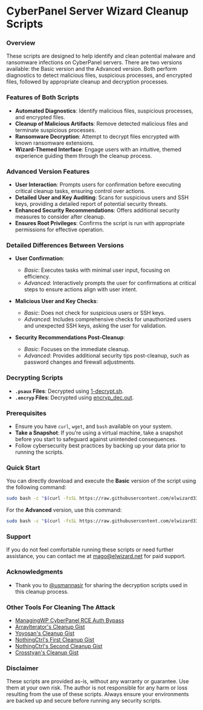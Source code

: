 # CyberPanel Server Wizard Cleanup Scripts

### Overview

These scripts are designed to help identify and clean potential malware and ransomware infections on CyberPanel servers. There are two versions available: the Basic version and the Advanced version. Both perform diagnostics to detect malicious files, suspicious processes, and encrypted files, followed by appropriate cleanup and decryption processes.

### Features of Both Scripts

- **Automated Diagnostics**: Identify malicious files, suspicious processes, and encrypted files.
- **Cleanup of Malicious Artifacts**: Remove detected malicious files and terminate suspicious processes.
- **Ransomware Decryption**: Attempt to decrypt files encrypted with known ransomware extensions.
- **Wizard-Themed Interface**: Engage users with an intuitive, themed experience guiding them through the cleanup process.

### Advanced Version Features

- **User Interaction**: Prompts users for confirmation before executing critical cleanup tasks, ensuring control over actions.
- **Detailed User and Key Auditing**: Scans for suspicious users and SSH keys, providing a detailed report of potential security threats.
- **Enhanced Security Recommendations**: Offers additional security measures to consider after cleanup.
- **Ensures Root Privileges**: Confirms the script is run with appropriate permissions for effective operation.

### Detailed Differences Between Versions

- **User Confirmation**: 
  - *Basic*: Executes tasks with minimal user input, focusing on efficiency.
  - *Advanced*: Interactively prompts the user for confirmations at critical steps to ensure actions align with user intent.
  
- **Malicious User and Key Checks**: 
  - *Basic*: Does not check for suspicious users or SSH keys.
  - *Advanced*: Includes comprehensive checks for unauthorized users and unexpected SSH keys, asking the user for validation.
  
- **Security Recommendations Post-Cleanup**:
  - *Basic*: Focuses on the immediate cleanup.
  - *Advanced*: Provides additional security tips post-cleanup, such as password changes and firewall adjustments.

### Decrypting Scripts

- **`.psaux` Files**: Decrypted using [1-decrypt.sh](https://gist.github.com/gboddin/d78823245b518edd54bfc2301c5f8882/raw/d947f181e3a1297506668e347cf0dec24b7e92d1/1-decrypt.sh).
- **`.encryp` Files**: Decrypted using [encryp_dec.out](https://github.com/v0idxyz/babukencrypdecrytor/raw/c71b409cf35469bb3ee0ad593ad48c9465890959/encryp_dec.out).

### Prerequisites

- Ensure you have `curl`, `wget`, and `bash` available on your system.
- **Take a Snapshot**: If you’re using a virtual machine, take a snapshot before you start to safeguard against unintended consequences.
- Follow cybersecurity best practices by backing up your data prior to running the scripts.

### Quick Start

You can directly download and execute the **Basic** version of the script using the following command:

```bash
sudo bash -c "$(curl -fsSL https://raw.githubusercontent.com/elwizard33/CP-Server-Wizard-Cleanup/refs/heads/main/wizard_cleanup.sh)"
```

For the **Advanced** version, use this command:

```bash
sudo bash -c "$(curl -fsSL https://raw.githubusercontent.com/elwizard33/CP-Server-Wizard-Cleanup/refs/heads/main/advanced_wizard_cleanup.sh)"
```

### Support

If you do not feel comfortable running these scripts or need further assistance, you can contact me at mago@elwizard.net for paid support.

### Acknowledgments

- Thank you to [@usmannasir](https://github.com/usmannasir) for sharing the decryption scripts used in this cleanup process.

### Other Tools For Cleaning The Attack

- [ManagingWP CyberPanel RCE Auth Bypass](https://github.com/managingwp/cyberpanel-rce-auth-bypass)
- [ArrayIterator's Cleanup Gist](https://gist.github.com/ArrayIterator/ebd67a0b4862e6bfb5d021c9f9d8dcd3)
- [Yoyosan's Cleanup Gist](https://gist.github.com/yoyosan/5f88c1a023f006f952d7378bdc7bcf01)
- [NothingCtrl's First Cleanup Gist](https://gist.github.com/NothingCtrl/710a12db2acb01baf66e3b4572919743)
- [NothingCtrl's Second Cleanup Gist](https://gist.github.com/NothingCtrl/78a7a8f0b2c35ada80bf6d52ac4cfef0)
- [Crosstyan's Cleanup Gist](https://gist.github.com/crosstyan/93966e4ab9c85b038e85308df1c8b420)

### Disclaimer

These scripts are provided as-is, without any warranty or guarantee. Use them at your own risk. The author is not responsible for any harm or loss resulting from the use of these scripts. Always ensure your environments are backed up and secure before running any security scripts.

